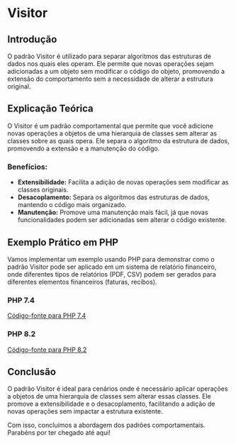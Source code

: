 # Visitor

## Introdução
O padrão Visitor é utilizado para separar algoritmos das estruturas de dados nos quais eles operam. Ele permite que novas operações sejam adicionadas a um objeto sem modificar o código do objeto, promovendo a extensão do comportamento sem a necessidade de alterar a estrutura original.

## Explicação Teórica
O Visitor é um padrão comportamental que permite que você adicione novas operações a objetos de uma hierarquia de classes sem alterar as classes sobre as quais opera. Ele separa o algoritmo da estrutura de dados, promovendo a extensão e a manutenção do código.

### Benefícios:
- **Extensibilidade:** Facilita a adição de novas operações sem modificar as classes originais.
- **Desacoplamento:** Separa os algoritmos das estruturas de dados, mantendo o código mais organizado.
- **Manutenção:** Promove uma manutenção mais fácil, já que novas funcionalidades podem ser adicionadas sem alterar o código existente.

## Exemplo Prático em PHP

Vamos implementar um exemplo usando PHP para demonstrar como o padrão Visitor pode ser aplicado em um sistema de relatório financeiro, onde diferentes tipos de relatórios (PDF, CSV) podem ser gerados para diferentes elementos financeiros (faturas, recibos).

### PHP 7.4
[Código-fonte para PHP 7.4](../../src/behavioral-patterns/php7.4/VisitorExample.php)

### PHP 8.2
[Código-fonte para PHP 8.2](../../src/behavioral-patterns/php8.2/VisitorExample.php)

## Conclusão
O padrão Visitor é ideal para cenários onde é necessário aplicar operações a objetos de uma hierarquia de classes sem alterar essas classes. Ele promove a extensibilidade e o desacoplamento, facilitando a adição de novas operações sem impactar a estrutura existente.

Com isso, concluímos a abordagem dos padrões comportamentais. Parabéns por ter chegado até aqui!
